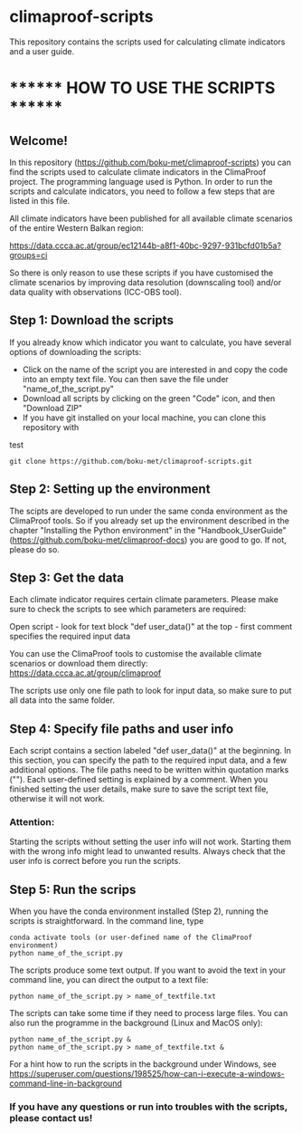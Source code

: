 # climaproof-scripts
This repository contains the scripts used for calculating climate indicators and a user guide.

# ****** HOW TO USE THE SCRIPTS ******

## Welcome!
In this repository (https://github.com/boku-met/climaproof-scripts) you can find the scripts used to calculate climate indicators in the ClimaProof project. The programming language used is Python. In order to run the scripts and calculate indicators, you need to follow a few steps that are listed in this file.

All climate indicators have been published for all available climate scenarios of the entire Western Balkan region:

https://data.ccca.ac.at/group/ec12144b-a8f1-40bc-9297-931bcfd01b5a?groups=ci

So there is only reason to use these scripts if you have customised the climate scenarios by improving data resolution (downscaling tool) and/or data quality with observations (ICC-OBS tool).  

## Step 1: Download the scripts
If you already know which indicator you want to calculate, you have several options of downloading the scripts:

- Click on the name of the script you are interested in and copy the code into an empty text file. You can then save the file under "name_of_the_script.py"
- Download all scripts by clicking on the green "Code" icon, and then "Download ZIP"
- If you have git installed on your local machine, you can clone this repository with

test

    git clone https://github.com/boku-met/climaproof-scripts.git
  
## Step 2: Setting up the environment
The scipts are developed to run under the same conda environment as the ClimaProof tools. So if you already set up the environment described in the chapter "Installing the Python environment" in the "Handbook_UserGuide" (https://github.com/boku-met/climaproof-docs) you are good to go. If not, please do so. 

## Step 3: Get the data
Each climate indicator requires certain climate parameters. Please make sure to check the scripts to see which parameters are required:

Open script - look for text block "def user_data()" at the top - first comment specifies the required input data

You can use the ClimaProof tools to customise the available climate scenarios or download them directly:
https://data.ccca.ac.at/group/climaproof

The scripts use only one file path to look for input data, so make sure to put all data into the same folder.

## Step 4: Specify file paths and user info
Each script contains a section labeled "def user_data()" at the beginning. In this section, you can specify the path to the required input data, and a few additional options. The file paths need to be written within quotation marks (""). Each user-defined setting is explained by a comment. When you finished setting the user details, make sure to save the script text file, otherwise it will not work.
### Attention:
Starting the scripts without setting the user info will not work. Starting them with the wrong info might lead to unwanted results.
Always check that the user info is correct before you run the scripts.

## Step 5: Run the scrips
When you have the conda environment installed (Step 2), running the scripts is straightforward. In the command line, type

    conda activate tools (or user-defined name of the ClimaProof environment)
    python name_of_the_script.py

The scripts produce some text output. If you want to avoid the text in your command line, you can direct the output to a text file:

    python name_of_the_script.py > name_of_textfile.txt

The scripts can take some time if they need to process large files. You can also run the programme in the background (Linux and MacOS only):

    python name_of_the_script.py &
    python name_of_the_script.py > name_of_textfile.txt &

For a hint how to run the scripts in the background under Windows, see
https://superuser.com/questions/198525/how-can-i-execute-a-windows-command-line-in-background


### If you have any questions or run into troubles with the scripts, please contact us!
